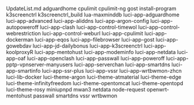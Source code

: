 UpdateList.md
adguardhome
cpulimit
cpulimit-ng
gost
install-program
k3screenctrl
k3screenctrl_build
lua-maxminddb
luci-app-adguardhome
luci-app-advanced
luci-app-aliddns
luci-app-argon-config
luci-app-autopoweroff
luci-app-clash
luci-app-control-timewol
luci-app-control-webrestriction
luci-app-control-weburl
luci-app-cpulimit
luci-app-dockerman
luci-app-eqos
luci-app-filebrowser
luci-app-gost
luci-app-gowebdav
luci-app-jd-dailybonus
luci-app-k3screenctrl
luci-app-koolproxyR
luci-app-mentohust
luci-app-modeminfo
luci-app-netdata
luci-app-oaf
luci-app-openclash
luci-app-passwall
luci-app-poweroff
luci-app-pptp-vpnserver-manyusers
luci-app-serverchan
luci-app-smartdns
luci-app-smartinfo
luci-app-ssr-plus
luci-app-vssr
luci-app-wrtbwmon-zhcn
luci-lib-docker
luci-theme-argon
luci-theme-atmaterial
luci-theme-edge
luci-theme-infinityfreedom
luci-theme-opentomcat
luci-theme-opentopd
luci-theme-rosy
miniupnpd
mwan3
netdata
node-request
openwrt-mentohust
passwall
smartdns
vssr
wrtbwmon
